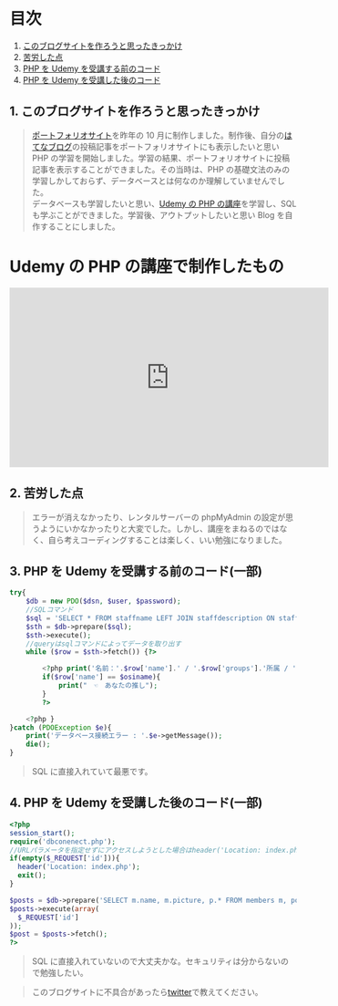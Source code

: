 # 目次

1. [このブログサイトを作ろうと思ったきっかけ](#anchor1)
1. [苦労した点](#anchor2)
1. [PHP を Udemy を受講する前のコード](#anchor3)
1. [PHP を Udemy を受講した後のコード](#anchor4)

<a id="anchor1"></a>

## 1. このブログサイトを作ろうと思ったきっかけ

> [ポートフォリオサイト](http://utan.php.xdomain.jp/blog.php)を昨年の 10 月に制作しました。制作後、自分の[はてなブログ](https://uu-tan.hatenablog.jp/)の投稿記事をポートフォリオサイトにも表示したいと思い PHP の学習を開始しました。学習の結果、ポートフォリオサイトに投稿記事を表示することができました。その当時は、PHP の基礎文法のみの学習しかしておらず、データベースとは何なのか理解していませんでした。  
> データベースも学習したいと思い、[Udemy の PHP の講座](https://www.udemy.com/course/php7basic/)を学習し、SQL も学ぶことができました。学習後、アウトプットしたいと思い Blog を自作することにしました。

# Udemy の PHP の講座で制作したもの

<div class="youtube">
<iframe width="560" height="315" src="https://www.youtube.com/embed/lORBuu9vzmU" frameborder="0" allow="accelerometer; autoplay; clipboard-write; encrypted-media; gyroscope; picture-in-picture" allowfullscreen></iframe>
</div>

<a id="anchor2"></a>

## 2. 苦労した点

> エラーが消えなかったり、レンタルサーバーの phpMyAdmin の設定が思うようにいかなかったりと大変でした。しかし、講座をまねるのではなく、自ら考えコーディングすることは楽しく、いい勉強になりました。

<a id="anchor3"></a>

## 3. PHP を Udemy を受講する前のコード(一部)

```PHP
try{
    $db = new PDO($dsn, $user, $password);
    //SQLコマンド
    $sql = 'SELECT * FROM staffname LEFT JOIN staffdescription ON staffname.id = staffdescription.staffid WHERE groups LIKE \''.$value1.'%\' ORDER BY '.$value2.' ASC';
    $sth = $db->prepare($sql);
    $sth->execute();
    //queryはsqlコマンドによってデータを取り出す
    while ($row = $sth->fetch()) {?>

        <?php print('名前：'.$row['name'].' / '.$row['groups'].'所属 / '.$row['age'].'歳 / 身長 '.$row['height'].'cm');
        if($row['name'] == $osiname){
            print("　☜　あなたの推し");
        }
        ?>

    <?php }
}catch (PDOException $e){
    print('データベース接続エラー : '.$e->getMessage());
    die();
}

```

> SQL に直接入れていて最悪です。
> <a id="anchor4"></a>

## 4. PHP を Udemy を受講した後のコード(一部)

```PHP
<?php
session_start();
require('dbconenect.php');
//URLパラメータを指定せずにアクセスしようとした場合はheader('Location: index.php');
if(empty($_REQUEST['id'])){
  header('Location: index.php');
  exit();
}

$posts = $db->prepare('SELECT m.name, m.picture, p.* FROM members m, posts p WHERE m.id=p.member_id AND p.id=?');
$posts->execute(array(
  $_REQUEST['id']
));
$post = $posts->fetch();
?>
```

> SQL に直接入れていないので大丈夫かな。セキュリティは分からないので勉強したい。

> このブログサイトに不具合があったら[twitter](https://twitter.com/u____tan_)で教えてください。
